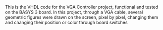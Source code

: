 This is the VHDL code for the VGA Controller project, functional and tested on the BASYS 3 board. In this project, through a VGA cable, several geometric figures were drawn on the screen, pixel by pixel, changing them and changing their position or color through board switches
